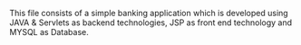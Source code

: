 This file consists of a simple banking application which is developed using JAVA & Servlets as backend technologies, JSP as front end technology and MYSQL as Database.
